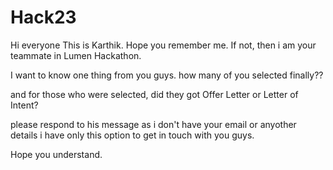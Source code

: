 # Hack23


Hi everyone
This is Karthik. Hope you remember me. If not, then i am your teammate in Lumen Hackathon.

I want to know one thing from you guys.
how many of you selected finally??

and for those who were selected, did they got Offer Letter or Letter of Intent?


please respond to his message as i don't have your email or anyother details i have only this option to get in touch with you guys.

Hope you understand.

